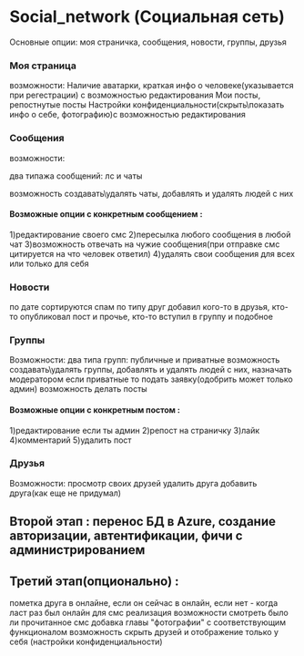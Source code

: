 # Social_network (Социальная сеть)
Основные опции: моя страничка, сообщения, новости, группы, друзья

### Моя страница
возможности: 
Наличие аватарки, краткая инфо о человеке(указывается при регестрации) с возможностью редактирования
Мои посты, репостнутые посты 
Настройки конфиденциальности(скрыть\показать инфо о себе, фотографию)с возможностью редактирования

### Сообщения
возможности:  

два типажа сообщений: лс и чаты   

возможность создавать\удалять чаты, добавлять и удалять людей с них   

#### Возможные опции с конкретным сообщением :  

1)редактирование своего смс
2)пересылка любого сообщения в любой чат
3)возможность отвечать на чужие сообщения(при отправке смс цитируется на что человек ответил)
4)удалять свои сообщения для всех или только для себя

### Новости
по дате сортируются спам по типу друг добавил кого-то в друзья, кто-то опубликовал пост и прочье, кто-то вступил в группу и подобное

### Группы
Возможности:
два типа групп: публичные и приватные
возможность создавать\удалять группы, добавлять и удалять людей с них, назначать модератором
если приватные то подать заявку(одобрить может только админ)
возможность делать посты
#### Возможные опции с конкретным постом :
1)редактирование если ты админ
2)репост на страничку
3)лайк
4)комментарий
5)удалить пост

### Друзья
Возможности:
просмотр своих друзей
удалить друга
добавить друга(как еще не придумал)

## Второй этап : перенос БД в Azure, создание авторизации, автентификации, фичи с администрированием

## Третий этап(опционально) : 
пометка друга в онлайне, если он сейчас в онлайн, если нет - когда ласт раз был онлайн
для смс реализация возможности смотреть было ли прочитанное смс
добавка главы "фотографии" с соответствующим функционалом
возможность скрыть друзей и отображение только у себя (настройки конфиденциальности)
